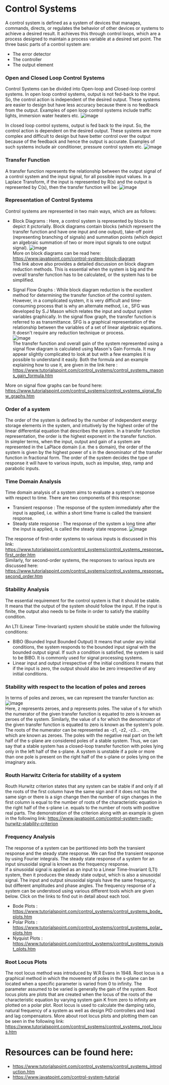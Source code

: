 # Control Systems
A control system is defined as a system of devices that manages, commands, directs, or regulates the behavior of other devices or systems to achieve a desired result.
It achieves this through control loops, which are a process designed to maintain a process variable at a desired set point.
The three basic parts of a control system are:  
  * The error detector
  * The controller 
  * The output element

### Open and Closed Loop Control Systems
Control Systems can be divided into Open-loop and Closed-loop control systems. 
In open loop control systems, output is not fed-back to the input. So, the control action is independent of the desired output. These systems are easier to design but have less accuracy because there is no feedback from the output.
Examples of open loop control systems include traffic lights, immersion water heaters etc.
![image](https://user-images.githubusercontent.com/72137415/148272259-407e6466-83d0-4a4a-bd96-34cf7c0c47fc.png)

In closed loop control systems, output is fed back to the input. So, the control action is dependent on the desired output. These systems are more complex and difficult to design but have better control over the output because of the feedback and hence the output is accurate. 
Examples of such systems include air conditioner, pressure control system etc. 
![image](https://user-images.githubusercontent.com/72137415/148272214-2af134d9-4b9e-4313-8c27-539c8486f78f.png)

### Transfer Function
A transfer function represents the relationship between the output signal of a control system and the input signal, for all possible input values.
In a Laplace Transform, if the input is represented by R(s) and the output is represented by C(s), then the transfer function will be: 
![image](https://user-images.githubusercontent.com/72137415/148949693-fe4092f8-df35-4be8-a756-7f940c17aa7b.png)

### Representation of Control Systems
Control systems are represented in two main ways, which are as follows:
   * Block Diagrams : Here, a control system is represented by blocks to depict it pictorially. Block diagrams contain blocks (which represent the transfer function and have one input and one output), take-off point (representing branching of signals) and summation points (which depict an algebraic summation of two or more input signals to one output signal).
   ![image](https://user-images.githubusercontent.com/72137415/148892599-cfa0f187-9c33-4378-ac39-333fe9a0d379.png) \
   More on block diagrams can be read here:
   https://www.javatpoint.com/control-system-block-diagram \
   The link above also provides a detailed discussion on block diagram reduction methods. This is essential when the system is big and the overall transfer function has to be calculated, or the system has to be simplified.
   
   * Signal Flow Graphs : While block diagram reduction is the excellent method for determining the transfer function of the control system. However, in a complicated system, it is very difficult and time-consuming process that is why an alternate method, i.e., SFG was developed by S.J Mason which relates the input and output system variables graphically. In the signal flow graph, the transfer function is referred to as transmittance.
   SFG is a graphical representation of the relationship between the variables of a set of linear algebraic equations. It doesn't require any reduction technique or process.\
   ![image](https://user-images.githubusercontent.com/72137415/148914805-039d2996-958f-478f-a005-e6a2a7a80e89.png) \
   The transfer function and overall gain of the system represented using a signal flow diagram is calculated using Mason's Gain Formula. It may appear slightly complicated to look at but with a few examples it is possible to understand it easily. Both the formula and an example explaining how to use it, are given in the link here : https://www.tutorialspoint.com/control_systems/control_systems_masons_gain_formula.htm 
   
   More on signal flow graphs can be found here:  
   https://www.tutorialspoint.com/control_systems/control_systems_signal_flow_graphs.htm


### Order of a system
The order of the system is defined by the number of independent energy storage elements in the system, and intuitively by the highest order of the linear differential equation that describes the system. In a transfer function representation, the order is the highest exponent in the transfer function. \
In simpler terms, when the input, output and gain of a system are represented in the LaPlace domain (i.e. the s domain), the order of the system is given by the highest power of s in the denominator of the transfer function in fractional form.
The order of the system decides the type of response it will have to various inputs, such as impulse, step, ramp and parabolic inputs.

### Time Domain Analysis
Time domain analysis of a system aims to evaluate a system's response with respect to time. There are two components of this response:
* Transient response : The response of the system immediately after the input is applied, i.e. within a short time frame is called the transient response.
* Steady state response : The response of the system a long time after the input is applied, is called the steady state response.
![image](https://user-images.githubusercontent.com/72137415/148953526-b94e549d-60ef-48ce-9737-3ae3987fdd47.png)

The response of first-order systems to various inputs is discussed in this link: https://www.tutorialspoint.com/control_systems/control_systems_response_first_order.htm \
Similarly, for second-order systems, the responses to various inputs are discussed here: https://www.tutorialspoint.com/control_systems/control_systems_response_second_order.htm


### Stability Analysis
The essential requirement for the control system is that it should be stable. It means that the output of the system should follow the input. If the input is finite, the output also needs to be finite in order to satisfy the stability condition.

An LTI (Linear Time-Invariant) system should be stable under the following conditions:
* BIBO (Bounded Input Bounded Output)
   It means that under any initial conditions, the system responds to the bounded input signal with the bounded output signal. If such a condition is satisfied, the system is said to be BIBO. It is commonly used for signal processing systems.
* Linear input and output irrespective of the initial conditions
   It means that if the input is zero, the output should also be zero irrespective of any initial conditions.

### Stability with respect to the location of poles and zeroes
In terms of poles and zeroes, we can represent the transfer function as:\
![image](https://user-images.githubusercontent.com/72137415/148955203-7e4609f7-9794-4a02-b990-dea9aef9d002.png)\
Here, z represents zeroes, and p represents poles. The value of s for which the numerator of the given transfer function is equated to zero is known as zeroes of the system. Similarly, the value of s for which the denominator of the given transfer function is equated to zero is known as the system's pole.\
The roots of the numerator can be represented as -z1, -z2, -z3... -zm, which are known as zeroes.
The poles with the negative real part on the left half of the s-plane are considered poles of a stable system. Thus, we can say that a stable system has a closed-loop transfer function with poles lying only in the left half of the s-plane.
A system is unstable if a pole or more than one pole is present on the right half of the s-plane or poles lying on the imaginary axis.
### Routh Harwitz Criteria for stability of a system
Routh Hurwitz criterion states that any system can be stable if and only if all the roots of the first column have the same sign and if it does not has the same sign or there is a sign change then the number of sign changes in the first column is equal to the number of roots of the characteristic equation in the right half of the s-plane i.e. equals to the number of roots with positive real parts.
The demonstration of the criterion along with an example is given in the following link: https://www.javatpoint.com/control-system-routh-hurwitz-stability-criterion

### Frequency Analysis
The response of a system can be partitioned into both the transient response and the steady state response. We can find the transient response by using Fourier integrals. The steady state response of a system for an input sinusoidal signal is known as the frequency response.\
If a sinusoidal signal is applied as an input to a Linear Time-Invariant (LTI) system, then it produces the steady state output, which is also a sinusoidal signal. The input and output sinusoidal signals have the same frequency, but different amplitudes and phase angles.
The frequency response of a system can be understood using various different tools which are given below. Click on the links to find out in detail about each tool.
   * Bode Plots :  https://www.tutorialspoint.com/control_systems/control_systems_bode_plots.htm
   * Polar Plots : https://www.tutorialspoint.com/control_systems/control_systems_polar_plots.htm
   * Nyquist Plots : https://www.tutorialspoint.com/control_systems/control_systems_nyquist_plots.htm

### Root Locus Plots 
The root locus method was introduced by W.R Evans in 1948. Root locus is a graphical method in which the movement of poles in the s-plane can be located when a specific parameter is varied from 0 to infinity. The parameter assumed to be varied is generally the gain of the system.
Root locus plots are plots that are created when the locus of the roots of the characteristic equation by varying system gain K from zero to infinity are plotted on a polar plot.
Root locus is used to calculate the damping ratio, natural frequency of a system as well as design PID controllers and lead and lag compensators. 
More about root locus plots and plotting them can be seen in the following link:
https://www.tutorialspoint.com/control_systems/control_systems_root_locus.htm

# Resources can be found here:
  * https://www.tutorialspoint.com/control_systems/control_systems_introduction.htm
  * https://www.javatpoint.com/control-system-tutorial
